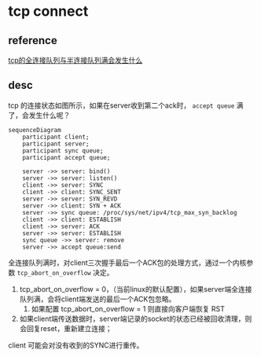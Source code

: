 # tcp connect

## reference

[tcp的全连接队列与半连接队列满会发生什么](https://www.cnblogs.com/xiaolincoding/p/12995358.html)

## desc

tcp 的连接状态如图所示，如果在server收到第二个ack时， `accept queue` 满了，会发生什么呢？

```mermaid
sequenceDiagram
    participant client;
    participant server;
    participant sync queue;
    participant accept queue;

    server ->> server: bind()
    server ->> server: listen()
    client ->> server: SYNC
    client ->> client: SYNC_SENT
    server ->> server: SYN_REVD
    server ->> client: SYN + ACK 
    server ->> sync queue: /proc/sys/net/ipv4/tcp_max_syn_backlog
    client ->> client: ESTABLISH
    client ->> server: ACK
    server ->> server: ESTABLISH
    sync queue ->> server: remove
    server ->> accept queue:send
```

全连接队列满时，对client三次握手最后一个ACK包的处理方式，通过一个内核参数 `tcp_abort_on_overflow` 决定。

1. tcp_abort_on_overflow = 0，（当前linux的默认配置），如果server端全连接队列满，会将client端发送的最后一个ACK包忽略。
   1. 如果配置 tcp_abort_on_overflow = 1 则直接向客户端恢复 RST
2. 如果client端传送数据时，server端记录的socket的状态已经被回收清理，则会回复reset，重新建立连接；

client 可能会对没有收到的SYNC进行重传。
